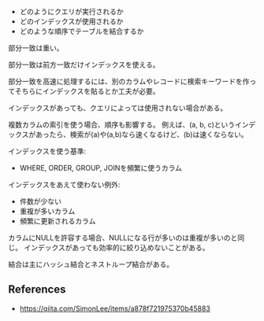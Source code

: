 - どのようにクエリが実行されるか
- どのインデックスが使用されるか
- どのような順序でテーブルを結合するか

部分一致は重い。

部分一致は前方一致だけインデックスを使える。

部分一致を高速に処理するには、別のカラムやレコードに検索キーワードを作ってそちらにインデックスを貼るとか工夫が必要。

インデックスがあっても、クエリによっては使用されない場合がある。

複数カラムの索引を使う場合、順序も影響する。
例えば、(a, b, c)というインデックスがあったら、検索が(a)や(a,b)なら速くなるけど、(b)は速くならない。

インデックスを使う基準:

- WHERE, ORDER, GROUP, JOINを頻繁に使うカラム

インデックスをあえて使わない例外:

- 件数が少ない
- 重複が多いカラム
- 頻繁に更新されるカラム

カラムにNULLを許容する場合、NULLになる行が多いのは重複が多いのと同じ。
インデックスがあっても効率的に絞り込めないことがある。

結合は主にハッシュ結合とネストループ結合がある。

## References

- https://qiita.com/SimonLee/items/a878f721975370b45883
